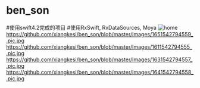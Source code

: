 # ben_son
#使用swift4.2完成的项目
#使用RxSwift, RxDataSources, Moya
![home](https://github.com/xiangkesi/ben_son/blob/master/Images/1661542794560_.pic.jpg)
https://github.com/xiangkesi/ben_son/blob/master/Images/1651542794559_.pic.jpg
https://github.com/xiangkesi/ben_son/blob/master/Images/1611542794555_.pic.jpg
https://github.com/xiangkesi/ben_son/blob/master/Images/1631542794557_.pic.jpg
https://github.com/xiangkesi/ben_son/blob/master/Images/1641542794558_.pic.jpg
